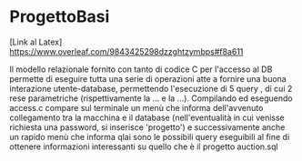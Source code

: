 # ProgettoBasi

[Link al Latex] https://www.overleaf.com/9843425298dzzghtzymbps#f8a611


Il modello relazionale fornito con tanto di codice C per l'accesso al DB permette di eseguire tutta una serie di operazioni atte a fornire una buona interazione utente-database, permettendo l'esecuzione di 5 query , di cui 2 rese parametriche (rispettivamente la ... e la ...). Compilando ed eseguendo access.c compare sul terminale un menù che informa dell'avvenuto collegamento tra la macchina e il database (nell'eventualità in cui venisse richiesta una password, si inserisce 'progetto') e successivamente anche un rapido menù che informa qlai sono le possibili query eseguibili al fine di ottenere informazioni interessanti su quello che è il progetto auction.sql